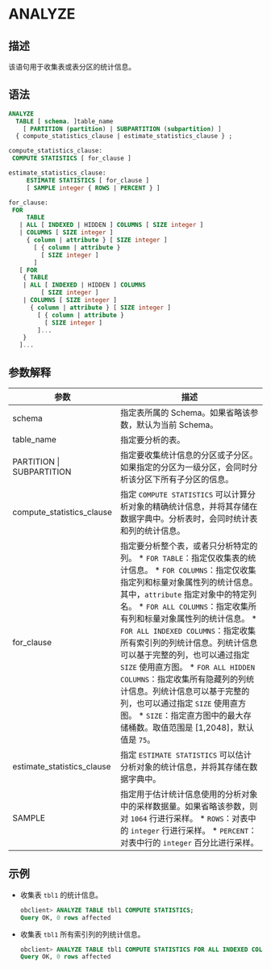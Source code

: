 ANALYZE 
============================



描述 
-----------------------

该语句用于收集表或表分区的统计信息。

语法 
-----------------------

```sql
ANALYZE
  TABLE [ schema. ]table_name 
    [ PARTITION (partition) | SUBPARTITION (subpartition) ] 
  { compute_statistics_clause | estimate_statistics_clause } ;

compute_statistics_clause:
 COMPUTE STATISTICS [ for_clause ]

estimate_statistics_clause:
     ESTIMATE STATISTICS [ for_clause ]
     [ SAMPLE integer { ROWS | PERCENT } ]

for_clause:
 FOR
     TABLE
   | ALL [ INDEXED | HIDDEN ] COLUMNS [ SIZE integer ]
   | COLUMNS [ SIZE integer ]
     { column | attribute } [ SIZE integer ]
       [ { column | attribute }
         [ SIZE integer ]
       ] 
   [ FOR
    { TABLE
    | ALL [ INDEXED | HIDDEN ] COLUMNS
         [ SIZE integer ]
    | COLUMNS [ SIZE integer ]
      { column | attribute } [ SIZE integer ]
        [ { column | attribute }
          [ SIZE integer ]
        ]...
    }
   ]...
```



参数解释 
-------------------------



|             参数             |                                                                                                                                                                                                                                                                                                               描述                                                                                                                                                                                                                                                                                                                |
|----------------------------|---------------------------------------------------------------------------------------------------------------------------------------------------------------------------------------------------------------------------------------------------------------------------------------------------------------------------------------------------------------------------------------------------------------------------------------------------------------------------------------------------------------------------------------------------------------------------------------------------------------------------------|
| schema                     | 指定表所属的 Schema。如果省略该参数，默认为当前 Schema。                                                                                                                                                                                                                                                                                                                                                                                                                                                                                                                                                                                             |
| table_name                 | 指定要分析的表。                                                                                                                                                                                                                                                                                                                                                                                                                                                                                                                                                                                                                        |
| PARTITION \| SUBPARTITION  | 指定要收集统计信息的分区或子分区。如果指定的分区为一级分区，会同时分析该分区下所有子分区的信息。                                                                                                                                                                                                                                                                                                                                                                                                                                                                                                                                                                                |
| compute_statistics_clause  | 指定 `COMPUTE STATISTICS` 可以计算分析对象的精确统计信息，并将其存储在数据字典中。分析表时，会同时统计表和列的统计信息。                                                                                                                                                                                                                                                                                                                                                                                                                                                                                                                                                         |
| for_clause                 | 指定要分析整个表，或者只分析特定的列。 * `FOR TABLE`：指定仅收集表的统计信息。   * `FOR COLUMNS`：指定仅收集指定列和标量对象属性列的统计信息。其中，`attribute` 指定对象中的特定列名。   * `FOR ALL COLUMNS`：指定收集所有列和标量对象属性列的统计信息。   * `FOR ALL INDEXED COLUMNS`：指定收集所有索引列的列统计信息。列统计信息可以基于完整的列，也可以通过指定 `SIZE` 使用直方图。   * `FOR ALL HIDDEN COLUMNS`：指定收集所有隐藏列的列统计信息。列统计信息可以基于完整的列，也可以通过指定 `SIZE` 使用直方图。   * `SIZE`：指定直方图中的最大存储桶数。取值范围是 \[1,2048\]，默认值是 `75`。    |
| estimate_statistics_clause | 指定 `ESTIMATE STATISTICS` 可以估计分析对象的统计信息，并将其存储在数据字典中。                                                                                                                                                                                                                                                                                                                                                                                                                                                                                                                                                                             |
| SAMPLE                     | 指定用于估计统计信息使用的分析对象中的采样数据量。如果省略该参数，则对 `1064` 行进行采样。 * `ROWS`：对表中的 `integer` 行进行采样。   * `PERCENT`：对表中行的 `integer` 百分比进行采样。                                                                                                                                                                                                                                                                                                                                                                                                      |



示例 
-----------------------

* 收集表 `tbl1` 的统计信息。

  ```sql
  obclient> ANALYZE TABLE tbl1 COMPUTE STATISTICS;
  Query OK, 0 rows affected
  ```

  

* 收集表 `tbl1` 所有索引列的列统计信息。

  ```sql
  obclient> ANALYZE TABLE tbl1 COMPUTE STATISTICS FOR ALL INDEXED COLUMNS SIZE 100;
  Query OK, 0 rows affected
  ```

  



